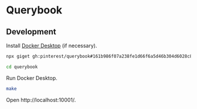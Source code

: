 # Querybook

## Development

Install [Docker Desktop](https://www.docker.com/products/docker-desktop/) (if necessary).

```bash
npx giget gh:pinterest/querybook#161b986f07a238fe1d66f6a5d46b304d6028c8a8 querybook
```

```bash
cd querybook
```

Run Docker Desktop.

```bash
make
```

Open http://localhost:10001/.
